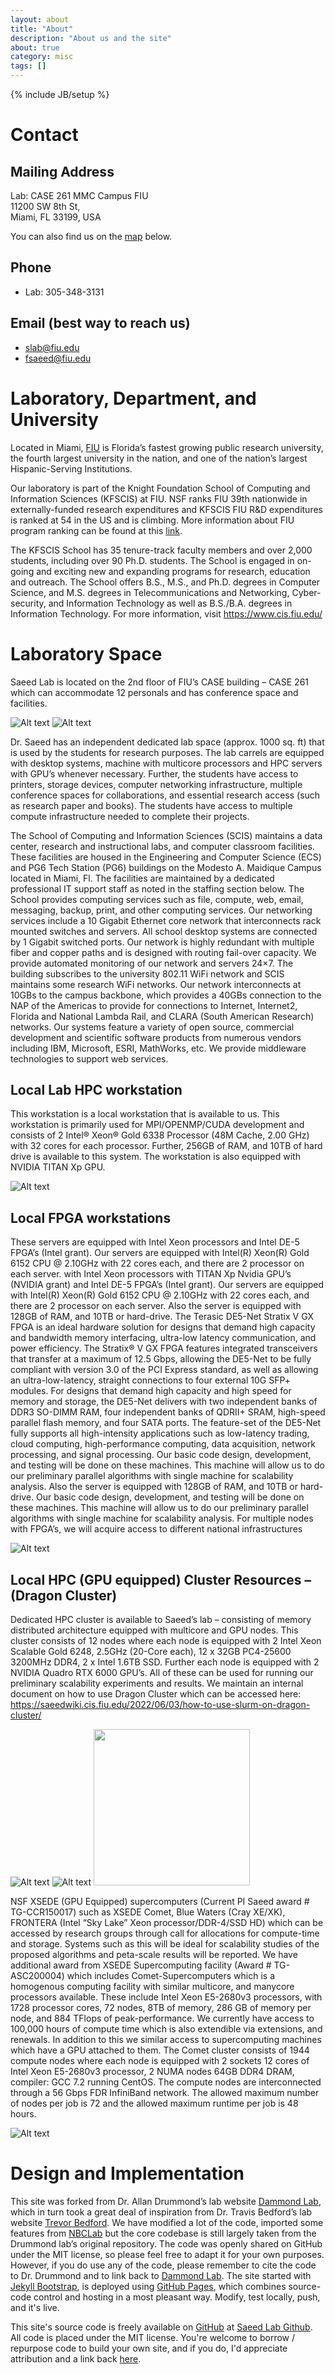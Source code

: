 ```yaml
---
layout: about
title: "About"
description: "About us and the site"
about: true
category: misc
tags: []
---
```

{% include JB/setup %}

<a name="Contact Information"></a>

# Contact

## Mailing Address
Lab: CASE 261 MMC Campus FIU<br/>
11200 SW 8th St, <br/>
Miami, FL 33199, USA

You can also find us on the [map] below. 

## Phone
* Lab: 305-348-3131

## Email (best way to reach us)
* slab@fiu.edu 
* fsaeed@fiu.edu


# Laboratory, Department, and University

Located in Miami, [FIU](https://www.fiu.edu/about/rankings-facts/index.html) is Florida’s fastest growing public research university, the fourth largest university in the nation, and one of the nation’s largest Hispanic-Serving Institutions.

Our laboratory is part of the Knight Foundation School of Computing and Information Sciences (KFSCIS) at FIU. NSF ranks FIU 39th nationwide in externally-funded research expenditures and KFSCIS FIU R&D expenditures is ranked at 54 in the US and is climbing. More information about FIU program ranking can be found at this [link](https://www.fiu.edu/about/rankings-facts/index.html). 

The KFSCIS School has 35 tenure-track faculty members and over 2,000 students, including over 90 Ph.D. students. The School is engaged in on-going and exciting new and expanding programs for research, education and outreach. The School offers B.S., M.S., and Ph.D. degrees in Computer Science, and M.S. degrees in Telecommunications and Networking, Cyber-security, and Information Technology as well as B.S./B.A. degrees in Information Technology. For more information, visit https://www.cis.fiu.edu/


# Laboratory Space
Saeed Lab is located on the 2nd floor of FIU’s CASE building – CASE 261 which can accommodate 12 personals and has conference space and facilities. 

![Alt text](/assets/images/gallery/Lab_1.png)
![Alt text](/assets/images/gallery/Lab_2.png)

Dr. Saeed has an independent dedicated lab space (approx. 1000 sq. ft) that is used by the students for research purposes. The lab carrels are equipped with desktop systems, machine with multicore processors and HPC servers with GPU’s whenever necessary. Further, the students have access to printers, storage devices, computer networking infrastructure, multiple conference spaces for collaborations, and essential research access (such as research paper and books). The students have access to multiple compute infrastructure needed to complete their projects.

The School of Computing and Information Sciences (SCIS) maintains a data center, research and instructional labs, and computer classroom facilities. These facilities are housed in the Engineering and Computer Science (ECS) and PG6 Tech Station (PG6) buildings on the Modesto A. Maidique Campus located in Miami, Fl. The facilities are maintained by a dedicated professional IT support staff as noted in the staffing section below. The School provides computing services such as file, compute, web, email, messaging, backup, print, and other computing services. Our networking services include a 10 Gigabit Ethernet core network that interconnects rack mounted switches and servers. All school desktop systems are connected by 1 Gigabit switched ports. Our network is highly redundant with multiple fiber and copper paths and is designed with routing fail-over capacity. We provide automated monitoring of our network and servers 24×7. The building subscribes to the university 802.11 WiFi network and SCIS maintains some research WiFi networks. Our network interconnects at 10GBs to the campus backbone, which provides a 40GBs connection to the NAP of the Americas to provide for connections to Internet, Internet2, Florida and National Lambda Rail, and CLARA (South American Research) networks. Our systems feature a variety of open source, commercial development and scientific software products from numerous vendors including IBM, Microsoft, ESRI, MathWorks, etc. We provide middleware technologies to support web services.

## Local Lab HPC workstation

This workstation is a local workstation that is available to us. This workstation is primarily used for MPI/OPENMP/CUDA development and consists of 2 Intel® Xeon® Gold 6338 Processor (48M Cache, 2.00 GHz) with 32 cores for each processor. Further, 256GB of RAM, and 10TB of hard drive is available to this system. The workstation is also equipped with NVIDIA TITAN Xp GPU.

![Alt text](/assets/images/gallery/Server.png)

## Local FPGA workstations

These servers are equipped with Intel Xeon processors and Intel DE-5 FPGA’s (Intel grant). Our servers are equipped with Intel(R) Xeon(R) Gold 6152 CPU @ 2.10GHz with 22 cores each, and there are 2 processor on each server. with Intel Xeon processors with TITAN Xp Nvidia GPU’s (NVIDIA grant) and Intel DE-5 FPGA’s (Intel grant). Our servers are equipped with Intel(R) Xeon(R) Gold 6152 CPU @ 2.10GHz with 22 cores each, and there are 2 processor on each server. Also the server is equipped with 128GB of RAM, and 10TB or hard-drive. The Terasic DE5-Net Stratix V GX FPGA is an ideal hardware solution for designs that demand high capacity and bandwidth memory interfacing, ultra-low latency communication, and power efficiency. The Stratix® V GX FPGA features integrated transceivers that transfer at a maximum of 12.5 Gbps, allowing the DE5-Net to be fully compliant with version 3.0 of the PCI Express standard, as well as allowing an ultra-low-latency, straight connections to four external 10G SFP+ modules. For designs that demand high capacity and high speed for memory and storage, the DE5-Net delivers with two independent banks of DDR3 SO-DIMM RAM, four independent banks of QDRII+ SRAM, high-speed parallel flash memory, and four SATA ports. The feature-set of the DE5-Net fully supports all high-intensity applications such as low-latency trading, cloud computing, high-performance computing, data acquisition, network processing, and signal processing. Our basic code design, development, and testing will be done on these machines. This machine will allow us to do our preliminary parallel algorithms with single machine for scalability analysis. Also the server is equipped with 128GB of RAM, and 10TB or hard-drive. Our basic code design, development, and testing will be done on these machines. This machine will allow us to do our preliminary parallel algorithms with single machine for scalability analysis. For multiple nodes with FPGA’s, we will acquire access to different national infrastructures

![Alt text](/assets/images/gallery/FPGA.png)

## Local HPC (GPU equipped) Cluster Resources – (Dragon Cluster)  

Dedicated HPC cluster is available to Saeed’s lab – consisting of memory distributed architecture equipped with multicore and GPU nodes. This cluster consists of 12 nodes where each node is equipped with 2 Intel Xeon Scalable Gold 6248, 2.5GHz (20-Core each), 12 x 32GB PC4-25600 3200MHz DDR4, 2 x Intel 1.6TB SSD. Further each node is equipped with 2 NVIDIA Quadro RTX 6000 GPU’s. All of these can be used for running our preliminary scalability experiments and results. We maintain an internal document on how to use Dragon Cluster which can be accessed here: https://saeedwiki.cis.fiu.edu/2022/06/03/how-to-use-slurm-on-dragon-cluster/

![Alt text](/assets/images/gallery/GPU.png)
![Alt text](/assets/images/gallery/cluster.jpeg)
<img src="/assets/images/gallery/dragon-schematic.png" width="250"/>


NSF XSEDE (GPU Equipped) supercomputers (Current PI Saeed award # TG-CCR150017) such as XSEDE Comet, Blue Waters (Cray XE/XK), FRONTERA (Intel “Sky Lake” Xeon processor/DDR-4/SSD HD) which can be accessed by research groups through call for allocations for compute-time and storage. Systems such as this will be ideal for scalability studies of the proposed algorithms and peta-scale results will be reported. We have additional award from XSEDE Supercomputing facility (Award # TG-ASC200004) which includes Comet-Supercomputers which is a homogenous computing facility with similar multicore, and manycore processors available. These include Intel Xeon E5-2680v3 processors, with 1728 processor cores, 72 nodes, 8TB of memory, 286 GB of memory per node, and 884 TFlops of peak-performance. We currently have access to 100,000 hours of compute time which is also extendible via extensions, and renewals. In addition to this we similar access to supercomputing machines which have a GPU attached to them. The Comet cluster consists of 1944 compute nodes where each node is equipped with 2 sockets 12 cores of Intel Xeon E5-2680v3 processor, 2 NUMA nodes 64GB DDR4 DRAM, compiler: GCC 7.2 running CentOS. The compute nodes are interconnected through a 56 Gbps FDR InfiniBand network. The allowed maximum number of nodes per job is 72 and the allowed maximum runtime per job is 48 hours.

![Alt text](/assets/images/gallery/Supercomputer.png)

<a name="design"></a>
# Design and Implementation
This site was forked from Dr. Allan Drummond’s lab website [Dammond Lab], which in turn took a great deal of inspiration from Dr. Travis Bedford’s lab website [Trevor Bedford]. We have modified a lot of the code, imported some features from [NBCLab] but the core codebase is still largely taken from the Drummond lab’s original repository. The code was openly shared on GitHub under the MIT license, so please feel free to adapt it for your own purposes. However, if you do use any of the code, please remember to cite the code to Dr. Drummond and to link back to [Dammond Lab]. The site started with [Jekyll Bootstrap], is deployed using [GitHub Pages], which combines source-code control and hosting in a most pleasant way. Modify, test locally, push, and it's live.

This site's source code is freely available on [GitHub] at [Saeed Lab Github]. All code is placed under the MIT license. You're welcome to borrow / repurpose code to build your own site, and if you do, I'd appreciate attribution and a link back [here](pcdslab.github.io).

[pcdslab]: https://pcdslab.github.io/ 
[Saeed Lab Github]: https://github.com/pcdslab/PCDSLab.github.io
[Dammond Lab]: https://drummondlab.org/
[NBCLab]: https://nbclab.github.io/
[Trevor Bedford]: http://bedford.io/team/trevor-bedford/
[1]: http://bedford.io
[public]: http://bedford.io/misc/about/
[Jekyll Bootstrap]: http://jekyllbootstrap.com
[GitHub Pages]: https://pages.github.com/
[GitHub]: http://github.com/
[Less]: http://lesscss.org/
[Sass]: http://sass-lang.com/
[Google Fonts]: http://www.google.com/fonts
[Open Sans]: https://www.google.com/fonts/specimen/Open+Sans
[map]: https://maps.app.goo.gl/uzCvikhG9gF94WNB8
